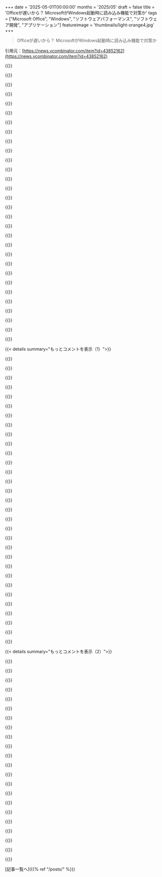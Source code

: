 +++
date = '2025-05-01T00:00:00'
months = '2025/05'
draft = false
title = 'Officeが遅いから？ MicrosoftがWindows起動時に読み込み機能で対策か'
tags = ["Microsoft Office", "Windows", "ソフトウェアパフォーマンス", "ソフトウェア開発", "アプリケーション"]
featureimage = 'thumbnails/light-orange4.jpg'
+++

> Officeが遅いから？ MicrosoftがWindows起動時に読み込み機能で対策か

引用元：[https://news.ycombinator.com/item?id=43852162](https://news.ycombinator.com/item?id=43852162)




{{<matomeQuote body="なんか昔も同じことやってたよ。MicrosoftはOffice 97で”Office Startup Assistant”か”Office Startup Application”（osa.exe）ってのを導入してたんだ。システムトレイに入って、起動時に主なOffice DLLsを読み込んでたみたい：https://web.archive.org/web/20041214010329/http://support.mi...<br>OpenOffice.org（LibreOfficeの前身）もこの機能をコピーしてて、”QuickStarter”って呼んでたんだ。いつか正確には知らないけど、2003年よりは前：https://www.openoffice.org/documentation/setup_guide2/1.1.x/...<br>MicrosoftはOffice 2007でosa.exeをデフォルトじゃなくして、Office 2010から”削除”したんだ：https://learn.microsoft.com/en-us/previous-versions/office/o...<br>今、それを復活させるのかな？" userName="amiga386" createdAt="2025/05/01 10:13:54" color="#785bff">}}




{{<matomeQuote body="これ知りたくてここに来たんだよね。昔の、まだHDDがボトルネックだった頃からの古いアイデアだよ。バイナリをプリキャッシュするっていう。<br>Office 97を10年以上経ったPCで試してみると、マジで信じられないくらい速くて軽いんだ。起動は一瞬だし、超サクサク。それに、あのアプリは機能が不足してたわけじゃないんだよね。Word 97には、デスクトップワードプロセッサに求めることの95%が入ってたよ。" userName="barrkel" createdAt="2025/05/01 11:12:21" color="#ff5c5c">}}




{{<matomeQuote body="＞ from the days when spinning rust was the limiting factor<br>でも、なんでまたこうなったんだ？今はNVMeでギガバイト/秒とか、ローエンドでも少なくとも4コアのめちゃ速いCPUなのに。<br>なのにテキストエディタが起動するのに時間がかかって、PC起動時に読み込んでおく必要があるなんて…。この仕事、本当にイライラする分野だよ。" userName="MisterTea" createdAt="2025/05/01 13:44:19" color="#38d3d3">}}




{{<matomeQuote body="こんなこと言うとマジで典型的な”最近の若いモンは”的な発言だって分かってるんだけど、俺たちはソフトウェアエンジニアリングの技術を失ったんだと思う。<br>機能をとにかく詰め込んで、できるだけ早く多くの人に送り出すことばかり。パフォーマンスはいつも二の次だ。<br>昔をそんなに懐かしんでるわけじゃないけど、もしできたなら俺たちも全く同じことやってただろうね。<br>でも性能の制約があったから、気にせざるを得なかったんだ。現代の技術がその制約から俺たちを”解放”しちゃったんだよ。" userName="afavour" createdAt="2025/05/01 14:39:11" color="#38d3d3">}}




{{<matomeQuote body="企業が高速なアプリを作るのに戻ってくれたらいいんだけど、残念だね。全部機能満載で、インターネットの半分をダウンロードしないと。<br>俺のIntelliJライセンスが今日切れたから、今はSublime Textに戻って使ってるんだけど、正直言って新鮮だしホッとするよ。一番速いエディタじゃないはずだけど、確か裏ではPython使ってるんだ。<br>Zedもインストールしたけど、プラグインとかキーボードショートカット全部合わせるのがいつも大変なんだよね。あれはコールドスタートで2〜3秒かかったな。" userName="Cthulhu_" createdAt="2025/05/01 12:07:52" color="#785bff">}}




{{<matomeQuote body="一部の現代ソフトウェアが遅いのは、誰かがメイン機能のクリティカルパスでネットワークから何かを取ってくるっていう、悪い判断をしたからなんだ…。マジで嫌になる。" userName="alliao" createdAt="2025/05/01 11:20:36" color="#38d3d3">}}




{{<matomeQuote body="Niklaus Wirthが1995年に、彼のエッセイ『A Plea for Lean Software』でこのことについて書いてるよ。<br>約25年前、インタラクティブなテキストエディタはたった8,000バイトのストレージで設計できたんだ。（現代のプログラムエディタはその100倍を要求する）。オペレーティングシステムは8,000バイトで管理しなきゃいけなかったし、コンパイラは32 Kbytesに収まらなきゃいけなかったのに、現代の子孫はメガバイトを要求する。<br>これだけ肥大化したソフトウェアは速くなったのか？いや、それどころか、ハードウェアが千倍速くなってなかったら、現代ソフトウェアは全く使い物にならないだろう。<br>https://www.computer.org/csdl/magazine/co/1995/02/r2064/13rR...<br>そうは言っても、かなり若い俺としても、それが間違ってるとか、年寄りだけが思うことだとは思わないね。<br>ソフトウェアは必要最低限のパフォーマンスしか出さないみたいで、だからハードウェアが進歩しても、俺たちのコンピュータはソフトウェアをそんなに速く動かしてくれないんだ。" userName="trealira" createdAt="2025/05/01 14:45:26" color="#38d3d3">}}




{{<matomeQuote body="パフォーマンスを気にしないソフトウェア作者にはイライラするね（そして俺は年寄りだ）。<br>コンピュータがシングルスレッドでできることの量はすごいし、コンピュータは今や仕事をこなすためのスレッドを10個以上持ってる。もし開発者がパフォーマンスを気にしたなら、今の20倍は簡単にパフォーマンスが出るはずだ。<br>”アセンブリで書け、バーカ”って言ってるんじゃない。ただナイーブじゃなくて、賢くやれってことだ。俺がサポートしてる開発者たちは、自分が解決してる問題について単純に考えてないことが多くて、彼らにとって一番シンプルな方法で問題を解決するだけで、コンピュータにとって一番シンプルな方法じゃないんだ。<br>ソフトウェアは非効率の増幅器なんだ。なぜなら、一つのコードに対する開発者の数は、そのコードを実行するコンピュータの数よりずっと少ないから。クソみたいな実装のためだけに、どれだけ石炭が燃やされてきたか？答えは””大量だ！””って断言できるね！<br>たとえ石炭の使用量を気にしなくても、アプリが突然以前より5倍速くなったら、ユーザーがどれだけ幸せになるか考えてみて？じゃあ、自分のソフトウェアが遅くなってほしいと願う顧客がどれだけいるか考えてみて（TheDailyWTF以外で）：ゼロだね。<br>JavaScriptやPythonみたいな言語は、CPUやキャッシュからあなたを遠ざけすぎるから、たとえそういうことを考えてたとしても、どうすることもできない。JSとElectronは開発者には素晴らしいけど、上で説明した増幅のせいでユーザーには最悪だ。<br>この分野でハッスルカルチャーが全てを乗っ取ってて、俺にとって重要なこと、例えば品質とかパフォーマンスとかサポートが全部ドブに捨てられてるのには、もううんざりだ。<br>Copilotみたいなものが、これに役立つかもしれない、と願ってる。おそらくCopilotは、空想にふける開発者よりも良いコードをアプリに導入するのを助けてくれるだろうけど、vibe codingの存在がそれを無効にしちゃう可能性もあるだろうね。<br>AIがかなりすぐにやるであろうことの一つは、存在するソフトウェアの量を劇的に増やすことだ。そして、それが全部ひどい出来になる可能性について、ちょっと心配してるんだ。" userName="naikrovek" createdAt="2025/05/01 16:11:22" color="#45d325">}}




{{<matomeQuote body="それは、現代の開発者が全体的にレイテンシの違いを全く理解してないからだよ。<br>昨日、MySQLでオンディスクの一時テーブルがインメモリより遅い理由を人々に説明しなきゃいけなかったんだ。””でもディスクはSSDなのに””ってマジで言い返されたよ。それがAuroraで、””ディスク””がSAN経由で公開されてる（複数の）SSDのスライスだってことは全く気にされてなかったんだ…。" userName="sgarland" createdAt="2025/05/01 11:44:03" color="#45d325">}}




{{<matomeQuote body="＞ I wish companies would go back to building fast apps<br>90年代のWindowsアプリが、今と同じことのほとんどを、今のハードウェアより桁違いに性能が低いハードウェアで、しばしばより速くできていたのは、どれだけ効率的だったか考えると魅力的だね。<br>前にこのことを言ったとき、おそらくここでも言ったんだけど、パフォーマンスの低下は現代のセキュリティ—脆弱性対策、暗号化などのコストだと示唆されたんだ。" userName="qwerty456127" createdAt="2025/05/01 12:52:29" color="#ff5c5c">}}




{{<matomeQuote body="高速なアプリ好きなら、Windows explorerの代替のFilePilot見てみたら？<br>https://filepilot.tech/<br>マジで超速いよ．まあ機能はいくつか足りないし、ベータ終わったらめっちゃ高くなるみたいだけどね．" userName="kyrra" createdAt="2025/05/01 12:38:50" color="#785bff">}}




{{<matomeQuote body="それって、開発者が大学とかちゃんとした教育じゃなくて、オンラインコースから学んだときに起きることだよね．「誰でもコード書ける！」だってさ．" userName="101008" createdAt="2025/05/01 12:26:11" color="">}}




{{<matomeQuote body="Ribbonは、ショートカットが体に染み付いてない大多数の人にとっては良かったよ．ずっと分かりやすくなったしね．" userName="Illotus" createdAt="2025/05/01 15:02:31" color="">}}




{{<matomeQuote body="ああ、てっきりこういう門番みたいな排他的な考えはもう終わったと思ってたよ．CSの修士号持ってても、全然コード書けない人とか一緒に働いたことあるもん．僕の経験だと、プログラミングをどう学んだかってことと、全体をどれだけ深く理解してるかってことには、ほとんど相関性がないんだよね．" userName="dns_snek" createdAt="2025/05/01 12:38:03" color="">}}




{{<matomeQuote body="＞こんな典型的な「若いモンは分かっとらん」発言だけど、ソフトウェアエンジニアリングの技術は失われたね．<br>ソフトウェアの肥大化にうんざりしてるけど、自分で努力すればまだ希望はあるって話．例えばPlan 9ってOSは、OS丸ごとすぐ再構築できるくらいシンプルで速いんだ．業界の言うこと気にせず、自分たちでやろうぜ．" userName="MisterTea" createdAt="2025/05/01 16:25:35" color="#ff33a1">}}




{{<matomeQuote body="開発効率が悪いのはJS/Pythonじゃなくて設計の問題だって思う．Electron製のVS CodeがC++製のVSより速かったことからもそれがわかるよ．それに昔のWindowsやOfficeだって結構遅かったこと、みんな忘れがちだよね．" userName="ppenenko" createdAt="2025/05/01 18:39:26" color="#ff5733">}}




{{<matomeQuote body="ソフトをこれ以上非効率に、遅く、肥大化させられないだろうと思ってた矢先に、Electronみたいなのが出てきて、アプリと一緒にブラウザ丸ごと送ってくる！で、それより悪くなることはないだろうと思ったら、今度はDockerやコンテナが出てきて、アプリと一緒にOS丸ごと送ってくる始末．次はテキストエディタ動かすのにコンピュータ丸ごと郵送してくる未来が楽しみだよ．" userName="ryandrake" createdAt="2025/05/01 19:00:35" color="#ff5c5c">}}




{{<matomeQuote body="＞全体的に、昔のコンピューティング時代を理想化してる人たちは、90年代のWindowsとかVS、Officeがどれだけ遅く感じられたか見てなかったか忘れてる気がするね．<br>90年代と今の「遅い」は、ハードウェアの進化を考えたら全然意味が違うってこと．CPUとかストレージが当時より何桁も速くなってるんだから、今の遅さは比べ物にならない非効率さなんだ．スピードを正規化して話さないとダメだね．" userName="Nevermark" createdAt="2025/05/01 19:29:34" color="#ff5733">}}




{{<matomeQuote body="それはソフトを初めて使う最初の5分間だけ真実だったかもしれないね（CUAアプリを一度も使ったことがない場合だけど）．そのあとは、間違いなく悪くなったよ．<br>CUAってのは「dosとwindowsの標準メニュー＋キーボードショートカット」のことね．https://en.wikipedia.org/wiki/IBM_Common_User_Access" userName="hedora" createdAt="2025/05/01 15:33:01" color="">}}




{{<matomeQuote body="同意。みんな「C++じゃないから遅い」って言うけど、実際はI/OとかN^2 algosが問題なんだよね。" userName="osigurdson" createdAt="2025/05/01 12:45:05" color="#45d325">}}




{{<matomeQuote body="ずいぶん前にMSPの仕事してたとき、law office clientsはWindows版遅いからDOS版のWordPerfect使ってたな。ファイルをディレクトリに整理せず、全部スクロールして探してたんだ。でも開くのは超速かったから気にしなかった。Windowsだとマウスで3回クリックして待つけど、DOS character modeだと一瞬だったよ。" userName="bluedino" createdAt="2025/05/01 15:11:40" color="#ff5733">}}




{{<matomeQuote body="失礼に聞こえたらごめんね、信じてないわけじゃなくて興味あるんだけど、もう少し詳しく話してもらえない？考えてた例とか、もし経験あるなら、アカデミックな人より独学のプログラマーに驚かされた点とか聞きたいな。逆に足りてなかった点とかも。もしHNとか他のコメントで答えてたら、リンクしてくれてもいいよ。" userName="bsrkf" createdAt="2025/05/01 13:05:12" color="">}}




{{<matomeQuote body="俺たちユーザーとか顧客のために開発するのやめて、開発者の人生を楽にするために色々追加したんだ。<br>なんで俺のデスクトップアプリは全部JSで書かれてるんだよ！" userName="2OEH8eoCRo0" createdAt="2025/05/01 16:31:15" color="#45d325">}}




{{<matomeQuote body="例：[リンク] LibreOfficeで表計算ファイル開くとき、印刷しなくても30秒フリーズすることがある。プリンター設定を読もうとして、ネットワークプリンターがオフだとタイムアウト待ちになるから。2011年に報告されて、まだ直ってない。[リンク]" userName="amiga386" createdAt="2025/05/01 11:43:03" color="#ff5733">}}




{{<matomeQuote body="＞なんで俺のデスクトップアプリは全部JSで書かれてるんだよ！<br>JS以外のUXフレームワークの現状見た？それが理由。JS/css/htmlは他の言語が追いつけないくらいUX分野を制覇。最新フレームワークはこれの模倣で、拡張書く開発者ほぼいない。Intellijは90年代のSwing使ってる。欠点だらけだけど、JavaFXよりマシ。サポート多いから。" userName="cogman10" createdAt="2025/05/01 17:17:45" color="#45d325">}}




{{<matomeQuote body="遅さ以外に、機能過多が品質低下を招いてる。バグだらけで、変わるUIにユーザー混乱。ソフトウェアがシンプルなら、正確さの保証もできるはず。プロトコルをモデルチェックしたり、Dafnyみたいに条件検証したり。変化のための変化が多すぎるんだよ。" userName="nextos" createdAt="2025/05/01 15:44:05" color="#ff5c5c">}}




{{<matomeQuote body="Electronの問題は、ビジネス的には最高ってこと。数人でWebアプリをラップしてOSと統合すれば、アップデートもほぼタダ。でもユーザーには最悪—重い、遅い、ネイティブ感なし、開発者も大変な固有バグとか。軽量ユニバーサルエンジンがないと、デスクトップUI開発は暗いな。Tauri+WebViewは promisingだけど、Linuxや古いシステムで問題。" userName="bloomca" createdAt="2025/05/01 21:25:42" color="#ff33a1">}}




{{<matomeQuote body="Pythonパッケージ研究で言いたいこと：Pipが遅いのは、デフォルトでバイトコード事前コンパイルするから（マルチプロセス使わない）、何もしなくても何百もモジュールをインポートするから、ローカルインストールでもネット接続用ラッパー作るから、ファイルあるのにセッションシミュレートするから…だいたい分かった？「Pythonだから」は関係ないんだよ。" userName="zahlman" createdAt="2025/05/01 16:58:40" color="#38d3d3">}}




{{<matomeQuote body="うん、なんでこれがこんなに注目されてるか分かんないな。起動時に立ち上げて後で作業避けるって、Windowsで一番古いパターンだよ。新しいスタートアップアプリ削除しなきゃいけないのはうざいけど、何十年もメンテの一部だったし、Officeが一番ひどいわけじゃない。なんでHNは昔からやってたことと同じことをMicrosoftがやるのに急に興味持つんだ？" userName="lolinder" createdAt="2025/05/01 12:43:40" color="#ff5733">}}




{{<matomeQuote body="Windows XPから速いExplorer代替を探してたんだ。ワークフロー変えずに使えるやつで、これは試した中で一番速い！アーリーバード割引もあるし、もう買うって決めたよ。投稿ありがとう！他におすすめの速いアプリがあれば教えてほしいな。俺のおすすめはSpeedcrunch [0] とEverything [1] をListary [2] と組み合わせる方法だよ。<br>[0] https://github.com/ruphy/speedcrunch<br>[1] https://www.voidtools.com/<br>[2] https://www.listary.com/<br>色々なファイラーも試したけど、これが一番。" userName="QuicklyNow" createdAt="2025/05/01 13:58:44" color="#ff33a1">}}




{{< details summary="もっとコメントを表示（1）">}}

{{<matomeQuote body="Officeが遅いしCopilotとか邪魔すぎて、もう使うのやめたいレベル。OneNoteとOneDriveしかほぼ使ってないのに、アプリのプッシュがウザすぎる。Satyaに”使わない機能を知らないで済むにはいくら払えばいいんだ？”って聞きたい気分。30年のOfficeとの関係終わらせて、Libre OfficeとSyncThingに乗り換えようか考えてる。昔のウザくないOfficeなら年間50ドル払ってもいいんだけどね。" userName="mrandish" createdAt="2025/05/01 01:07:13" color="#38d3d3">}}




{{<matomeQuote body="Office 2003は今でも全然普通に使えるし、昔ライセンス買ってたら無料だよ。あのバカなリボンとか、他に邪魔な新しい機能もないし。最近WordでAI APIを呼んでAI翻訳するマクロ書いたんだけど、マジでうまく動くんだよね。" userName="bambax" createdAt="2025/05/01 09:07:03" color="">}}




{{<matomeQuote body="あんた、絶対戻ってくるよ。LibreOfficeは見た目がマジでキモいから、使うのかなり大変だよ。" userName="Spooky23" createdAt="2025/05/01 01:08:11" color="">}}




{{<matomeQuote body="俺は99%の文書でLibreOfficeを全然問題なく使ってるよ。自分でPandocで文書生成もしてるし。このやり方は今までマジでうまくいってるね。" userName="bArray" createdAt="2025/05/01 08:54:00" color="">}}




{{<matomeQuote body="俺はもう何年も前にメインツールをGoogle Docs/Sheets/Presentationsに切り替えたんだ。もう6年間、ローカルのOfficeなんて入れてないよ。Google Workspaceには電子署名ツールが組み込まれてるし、Google Docsの変更履歴もマジでいいね。" userName="bhouston" createdAt="2025/05/01 01:48:16" color="">}}




{{<matomeQuote body="Office 2003の最大の弱点はdocxとかをちゃんと開けないこと。新しい形式と互換性がないから、共同作業には向かないね。利点はアクティベーションとかが無くて、シリアル入れたら一生使えるとこ。俺も2003だけ使おうとしたけど、docxの編集で送ってきた人と何度も揉めて、結局諦めたよ。" userName="spapas82" createdAt="2025/05/01 09:51:26" color="#38d3d3">}}




{{<matomeQuote body="Excelについてはその通り。Excel 2003は行数・列数に制限があるけど、2007以降はもっと大きいシートを扱えるんだ。最近使った新しいLAMBDA()関数も便利で、以前VBAでやってたことが簡単にできるようになった。VBAファイルは開くときセキュリティ警告出るしね。Word 2003ならExcel 2003よりはマシかも。" userName="jasode" createdAt="2025/05/01 09:34:33" color="#ff5733">}}




{{<matomeQuote body="Excelについては君が正しいね。でも、大きなデータファイルはスプレッドシートじゃなくてdbで扱うべきだと思うな。sqliteは（拡張機能を使えば）Excelファイルをクエリできるし、超速いし、どんな関数でも使ったり自分で書いたりできるよ。" userName="bambax" createdAt="2025/05/01 10:07:08" color="">}}




{{<matomeQuote body="Office 2003でもdocxとかxlsxとかpptxファイル開けるぜ。だいたい読み取り専用で開くから、編集するには”save as”しないといけなくてちょっとイラつくけどね。それ以外は普通に使えるよ。" userName="bambax" createdAt="2025/05/01 10:05:12" color="">}}




{{<matomeQuote body="Geminiとかさ、ワークスペースの管理者が無効にできるんだぜ。あとさ、Googleは利用規約読めば分かるけど君らのデータ”盗んだり”しないから。学習とかもそのワークスペース内だけに限られてるんだよ。ちょっと考えれば分かると思うけど、デカい法務チーム抱えてる会社がGoogleにデータ渡すような契約なんて結ぶわけないじゃん？" userName="Ferret7446" createdAt="2025/05/01 04:11:10" color="">}}




{{<matomeQuote body="”View”と”Open and edit”は違うんだよなー。ビジネスだと後者が必要じゃん？それができないなら、最初から100% LibreOfficeでいいんだし。そう、これが”堀”なんだよ。" userName="taneq" createdAt="2025/05/01 10:55:41" color="">}}




{{<matomeQuote body="LibreOfficeはマジ勘弁してほしいわー。バグだらけ（起動時にプリンター待つのがデフォルトとかさ…）、20年前みたいなダサいUI、パフォーマンス悪いし、起動もクソ遅い。書式崩れとか互換性の問題もひどいし…全体的に最悪な体験なんだよね。" userName="taurath" createdAt="2025/05/01 10:06:12" color="#ff5c5c">}}




{{<matomeQuote body="こういう時ってさ、HNがコメントのカルマ公開してたらいいのにな。Microsoft社員も見てるだろうし、あのコメントにすごいアップボート付いてるの分かるはず。特に「金払ってる客なのに、Officeが積極的すぎ。もう”無理！”レベル」ってとこ。Satyaに「いらないサービス黙って使わせないために、あといくら払う？」って聞きたい。昔は価値あったのに、今は常にストレス。" userName="swores" createdAt="2025/05/01 09:08:45" color="#38d3d3">}}




{{<matomeQuote body="ちょっと前の話だけどさ、たぶんみんなが言ってるのは、編集するには”save as”しないとダメってことだと思うんだ。Office 2003は新しい圧縮形式を、内部形式じゃなくてエクスポート用の形式って思ってるからね。" userName="pessimizer" createdAt="2025/05/01 11:16:15" color="">}}




{{<matomeQuote body="LibreOfficeさ、”Office Icons”みたいなテーマとかアイコンパック出すべきだよなー。だって、ほとんどの人がMS Officeで育ったせいで、LibreOfficeのアイコンが何なのか半分も分かんないんだもん。あと、Google Docsみたいな”シンプル”モードもあったらいいかもね。ほとんどの人はそれで十分だし。それ以外は問題なく動くし、作ったドキュメントで困ったことないよ。特にPDFに直接エクスポートする機能はマジ好き。" userName="noisy_boy" createdAt="2025/05/01 01:24:09" color="#ff33a1">}}




{{<matomeQuote body="あー、そりゃ残念だな。長いことチェックしてないからなー。でもさ、ここ数年でOfficeのUXは俺にとってもどんどん悪くなってるんだよ。見た目が嫌ってわけじゃなくて、どんどんデカくて太くなって、画面スペース取るのに情報量が少ないんだ。もしオープンソースの代替が合わないなら、俺の最後の手段は、たまに使うOfficeアプリの最後のパッケージ版買って、絶対アップデートしないこと。ここ10年くらいで「おっ、これいいな」って新機能なんて一つも追加されてないし。" userName="mrandish" createdAt="2025/05/01 01:23:04" color="#ff33a1">}}




{{<matomeQuote body="LibreOfficeにもMS Officeみたいに見えるテーマがいくつかあるよ（リボンとかモダンUIとかね）。やり方はね、「TOOLS ＞ OPTIONS ＞ ADVANCED ＞ Enable experimental Options （注意：実験的機能だから不安定かも） ＞ OK」を選んで、LibreOfficeを再起動してね。再起動したら「VIEW ＞ TOOLBAR LAYOUT ＞ NOTEBOOKBAR」を選んでみて。そしたら「VIEW ＞ NOTEBOOKBAR ＞ CONTEXTUAL GROUPS／ CONTEXTUAL SINGLE ／ TABBED」で色々オプション試せるよ。" userName="bflesch" createdAt="2025/05/01 09:02:33" color="#ff33a1">}}




{{<matomeQuote body="俺もこれやってるけどさ、他のMS Office使ってる人と一緒にドキュメント共同編集すると、結構な書式崩れが出るんだよね。" userName="esperent" createdAt="2025/05/01 09:14:20" color="">}}




{{<matomeQuote body="Officeが遅いって話だけど、Libreofficeと比べるとさ。バグとかUI古いとかパフォーマンス悪いとか互換性ないとか言われてるけど、プリンター問題は経験ないし、UIは分かりやすいし、Javaアプリにしては速いと思う。互換性問題は完璧じゃないけど、Officeユーザーの使い方のせいもあるんだよ。完璧なレンダラー前提で使ってるんだから。" userName="bArray" createdAt="2025/05/01 10:29:11" color="#ff5733">}}




{{<matomeQuote body="リボンとかUIについては同意だけど、特にExcel 2003は今日ではかなり制限されてる感じするよね。シートで最大255列までしか扱えないし、マジで便利な関数（SUMIFSとかXLOOKUPが特に頭に浮かぶけど、SORTみたいな新しい配列関数も）がいくつか足りないんだよ。" userName="tomatocracy" createdAt="2025/05/01 09:26:52" color="">}}




{{<matomeQuote body="「大きなデータファイルはスプレッドシートじゃなくてDBで扱うべきだと思う」<br>お前側の負けだよ完全に。遭難信号弾上げるか、かがり火でも炊けよ、終戦からお前が住んでる島から誰か助け出してくれるかもしれんぞ。" userName="justin66" createdAt="2025/05/01 13:06:12" color="">}}




{{<matomeQuote body="OnlyOfficeには結構満足してるんだよね。LibreかOpenOfficeベースだと思うけど、2012年くらいのMS Officeにかなり似てるんだ。" userName="packetlost" createdAt="2025/05/01 01:50:25" color="#ff5c5c">}}




{{<matomeQuote body="昨日友達と話してて気づいたんだけど、Wordで実際に文章書くの、とっくの昔にやめてたわ。でかすぎるし遅いし使いにくいんだもん。プレーンテキスト環境（色々あるけど、多分Obsidianかemacs）で書いてるよ。もしWordを立ち上げるとしたら、それはドキュメントを構成したり、配布用にフォーマットするため。文章作成にWordはもう役に立たない。これは悪いことみたいだね。" userName="ubermonkey" createdAt="2025/05/01 13:27:34" color="#785bff">}}




{{<matomeQuote body="OpenOffice/Libreofficeってさ、複数のUXスタイルを選べるんだよ。古いOfficeみたいにボタンを並べ替えたり、リボンみたいなやつとか、他にもたくさん。最初にこの（ちょっと隠し機能っぽい）機能に気づいた時はマジで驚いたわ。試してみるべきだよ。" userName="bflesch" createdAt="2025/05/01 09:01:02" color="#785bff">}}




{{<matomeQuote body="前のコメントで言われたUXスタイル変更機能、実際は「表示」→「ツールバー」→「カスタマイズ」→「ノートブックバー」って深くて分かりにくいんだ。テーマ変更オプションもないみたいだし。MS Officeの代替目指すならもっと簡単にすべきだよ。Linux歴20年の俺でも直感的じゃないから、新しいユーザーには厳しいだろうね。" userName="noisy_boy" createdAt="2025/05/01 12:01:48" color="#45d325">}}




{{<matomeQuote body="いや違うよ、実際は「メニュー」：→「ユーザーインターフェース」だよ。<br>https://postimg.cc/sMhhFvC1<br>そしたらこのダイアログが出てくるんだ。<br>https://postimg.cc/YhVWyQVJ" userName="bflesch" createdAt="2025/05/01 17:24:38" color="#ff5c5c">}}




{{<matomeQuote body="データベースソフトとか使わない普通のExcelユーザーにとっては、SQLiteやMS Accessは面倒くさいんだよね。例えば、10万行くらいのCSVファイル（別に”そんなに”巨大じゃないし）をダウンロードして、クリックすればExcelで即座にグリッド表示で見られる。データを切り分けたりピボットしたりするのは、SQLでWHEREとかGROUP BYを書くよりExcelの方が断然速いよ。前に、なんでデータベースがスプレッドシートツールのワークフローエルゴノミクスを代替できないかってコメントしたことあるけど、それと同じ理由だよ。<br>PythonとかRとかJupyter notebooksも、普通のExcelユーザーにとってはExcelの代わりにはならないんだ。Excel 2003の65536行っていう少ない行数は、1980年代の16ビットコンピューティングの遺産で、後方互換性のために32ビットになっても長く引き継がれただけ。スプレッドシートユーザーは、65536行より多く使いたいだけで、データベースとかPythonに乗り換えたいわけじゃないんだよね。" userName="jasode" createdAt="2025/05/01 10:30:20" color="#38d3d3">}}




{{<matomeQuote body="ファイル形式が全然違うんだよ。確か.docファイルは基本的には実装依存で、c-structsをそのままディスクにダンプしたみたいな感じ。<br>.docxはちゃんとした仕様の、圧縮されたxml形式になってる。" userName="im3w1l" createdAt="2025/05/01 12:15:38" color="">}}




{{<matomeQuote body="仕事で毎日Officeソフト使ってるけど、あのクソアプリがなんであんなにトロいのか全然理解できない。生産性マジで落ちるんだよ; ちょっとしたタスクも先延ばしにしちゃうのは、その作業時間の半分がOfficeのいろんな部分が読み込まれるのを待ってる時間で、それがなんかめちゃくちゃストレスになるから。一つ一つの時間は大したことないって分かってるけど、あのクソがランダムなタイミングで何かクソみたいなものを読み込むために止まることの心理的影響は、時間が経つとマジで耐えられなくなる。頭に一滴ずつ水滴を垂らされる中国の拷問みたいに、徐々に痛みに変わっていく感じ。" userName="vjk800" createdAt="2025/05/01 09:45:30" color="#38d3d3">}}




{{<matomeQuote body="あんなにクソでトロいのは、ブロートウェアだからだよ。MSにとっては幸運なことに、企業向けの世界ではある種の独占状態だからね。" userName="krembo" createdAt="2025/05/01 10:05:09" color="#ff33a1">}}

{{</details>}}




{{< details summary="もっとコメントを表示（2）">}}

{{<matomeQuote body="OfficeはJiraみたいなもんだよ: 単体で見るとクソだけど、実質的な代替がない。" userName="jeroenhd" createdAt="2025/05/01 10:13:27" color="">}}




{{<matomeQuote body="トロいだけならまだしも…、たくさんの認知されてるバグがあるのに誰も気にしないみたいだね。<br>昨日、Outlook 365を使ってて、メールの中にURLが一つあったんだけど、それを他のメールでも探す必要があった。当たり前で、メインの使用例の一つだろ。検索ボックスにURLを入れたら、0件の検索結果（コピー＆ペーストした元のメールも含めて）。マジかよ、もしかしたら非英数字が内部の正規表現かなんかを邪魔してるのかもと思って、ホスト名だけにして試したけど、それでも0件（全てのメールボックス、本文検索含めて）。<br>もしかしたらExchangeの設定かなんかかもしれない、誰が知るかよ、どうでもいいわ。こんな基本的な技術と格闘して、実際の仕事ができないことにマジでムカついた。" userName="jajko" createdAt="2025/05/01 10:07:02" color="#38d3d3">}}




{{<matomeQuote body="最近は毎日macOSのMail.appを使ってるんだけど、あれはなんかこれ（Office）よりもっとひどいよ。特に検索機能、さらに奇妙な動きをする。2000年代初頭から基本的なデスクトップ機能が退化してるみたいに見えるなんて、マジで驚きだよ。" userName="geekifier" createdAt="2025/05/01 10:14:10" color="">}}




{{<matomeQuote body="Excelユーザーのたった1%がピボットテーブルかなんかが必要だからって、俺たちがみんなそれに縛られてるなんて、マジでクレイジーだよ。LibreOfficeで大多数のユースケースには十分なんだから。" userName="BarryMilo" createdAt="2025/05/01 10:46:50" color="#ff33a1">}}




{{<matomeQuote body="主要なメールウェブアプリ/クライアントで検索機能がなんであんなにひどいのか、マジで混乱してる。検索はよく研究されてる機能だし、ちゃんと動くはずなのに、メール（特にO365）で探してるものを見つけられた試しがないんだ。日付を知ってからスクロールするのが、一番正確な探し方みたいだよ…。" userName="brobdingnagians" createdAt="2025/05/01 10:25:43" color="">}}




{{<matomeQuote body="代替ソフトはたくさんあるよ。山ほど。でも、どれを使うか考える必要があるんだけど、それが大多数の人にとっては面倒すぎるんだ。" userName="steebo" createdAt="2025/05/01 13:01:46" color="#ff33a1">}}




{{<matomeQuote body="みんな俺がなんでvim使ってターミナルに住んでるか不思議がるけどさ．．．だって全部一瞬で開くし，メール，spotify，エディタ，デバッガ，PDFリーダー，ファイルブラウザ（画像プレビュー付き）とか必要なもの全部動かしても，メモリ1Gも使わないしCPUも全然食わないんだぜ．GUIは設定探しが面倒でBloatなんだ．しょぼいTUIですら多くのGUIより速くて使いやすいことも多い．そりゃGUIの方が良い時もあるよ．TUIのGimpなんて欲しくないけど，多くのものにはあの肥大化はいらない．あんたが言ってる中国の拷問みたいなのが嫌いだからだよ．俺たちはプログラマーなんだから，そんな生き方しなくていいんだ．" userName="godelski" createdAt="2025/05/01 20:05:28" color="#45d325">}}




{{<matomeQuote body="＞Excelユーザーの1％しかピボットテーブルとか使わないからって皆それに縛られてるなんて信じられない<br>金融とか保険業界はExcelパワーユーザーだらけだよ．＞LibreOfficeで十分なユースケースが大半<br>Excelは多くの大規模ワークフローに統合されてるから，LibreOfficeに変えるってことは中心的なビジネスアプリケーションの重要な部分を書き直すってこと．すごく良い理由が必要だよ．" userName="aleph_minus_one" createdAt="2025/05/01 12:36:28" color="#ff5c5c">}}




{{<matomeQuote body="そうそうOutlookの検索機能は．．．エキゾチックだね．1年前に誰かにメール送ったの絶対覚えてるのに，TO：その人の名前って入れても出てこない時，マジでイラつく．あと：Smart foldersがまだない．俺たちが職場で使わなきゃいけない”New Outlook”にはないんだ．Appleは2007年にはこれあったのに．<br>OneNoteも同じ感じだし，ウェブ版はノートブック全体で検索できなくて特定のフォルダだけなんだ．" userName="wkat4242" createdAt="2025/05/01 12:56:10" color="#38d3d3">}}




{{<matomeQuote body="うちは小さいソフト会社でOffice 365とExchangeでメール使ってる．俺はMac Mailで管理してて上司はOutlook．<br>月に数回，上司がOutlook検索で困ってメールを探してくれって頼んでくる．めちゃくちゃ簡単な検索でも．俺はすぐに見つける．Outlookはダメ．どうやったら検索をここまで酷くできるんだ？" userName="ubermonkey" createdAt="2025/05/01 13:23:56" color="#38d3d3">}}




{{<matomeQuote body="俺，専門でニッチな検索エンジンを開発してるんだけどさ：検索ってのは最初簡単そうだけど実はめちゃくちゃ難しい問題で，何十億ものエッジケースに対応する必要があるんだ．最適化するたびに別のケースが悪化する．<br>まあそれは置いといて，俺も大体どこも検索がクソなのはムカつく．難しいけどそこまで難しくないはずだ．" userName="9dev" createdAt="2025/05/01 12:27:41" color="#ff5c5c">}}




{{<matomeQuote body="そうだよ，Mac Mailがメール全部ダウンロードしてローカルでインデックスしてるからさ．Outlook（特に新しいやつ）はただのElectronベースのウェブメールなんだよ．だから検索は全部クラウドでやっててメールの完全なコピーを持ってない．クラウドベースの検索がちゃんと動いてれば問題ないんだけどね．まあ．．．その件については．．．<br>”クラシック”なOutlookの方がマシなはずだけど俺の経験だとダメだった．マジで酷い，メールクライアントのコア機能じゃん．<br>追伸：Copilot使えるならなんか知らんけど探し物はずっとマシになるよ，でもAIみたいに当たり外れあるけどね．" userName="wkat4242" createdAt="2025/05/01 14:20:15" color="#ff5c5c">}}




{{<matomeQuote body="LibreofficeのCSVサポートはMicrosoft officeに比べて圧倒的に優れてるよ．代替ソフトにはそれぞれ違う強みと弱みがあるんだ．" userName="jeltz" createdAt="2025/05/01 14:08:05" color="">}}




{{<matomeQuote body="同意しようと思ったんだけど，emacsをemacsclientで開くようにエイリアス設定しててOfficeがやろうとしてることと全く同じことやってるって気づいたんだ．<br>今回はvimにお前さんの勝ちだけど，次こそは勝ってやるからな．" userName="hsbauauvhabzb" createdAt="2025/05/01 23:02:56" color="">}}




{{<matomeQuote body="macOSのSpotlight検索って大体ちょっと．．．ムラがあるよな．超速いSSDがあるんだから一瞬で確実なはずなのに．どれだけ難しくないんだろう？BeOSは30年も前にこれを理解してたみたいだけど．AppleはAPFSが開発された時にこれを完全に修正するチャンスを逃したんだ，でも連中は太って幸せで腹に火がついてない．Craig Ferengiは辞めるべきだ．" userName="selimnairb" createdAt="2025/05/01 11:13:14" color="">}}




{{<matomeQuote body="特定のすごいニッチなケース１つだけでも対応してくれたら嬉しいな「この単語を含むメールを全部見せて」" userName="nikanj" createdAt="2025/05/01 17:35:11" color="">}}




{{<matomeQuote body="Open Source好きの人が「Excelとか何に使うの？」って感じで見下してるのイライラする。<br>LibreOfficeのCalcでExcelみたいなテーブル作りたいって聞いたら「そんな機能いらなくない？」とか「データベース機能使え」とか、全く分かってないのに偉そうに言う奴らがいて、マジで狂ってると思った。<br>結局Excelに戻る人もいるし、Open Sourceが普及しない理由ちゃんと知ろうとしないとダメだよ。<br>［Edit：これお前だろ：https://news.ycombinator.com/item?id=43855927 ！やっぱそうか。］" userName="jodrellblank" createdAt="2025/05/02 03:20:36" color="#45d325">}}




{{<matomeQuote body="Libreofficeって昨日今日できたわけじゃないし、その前のOpenOfficeはもう25年前だよ。<br>そもそもの話、なんで毎年値段が変わるかも分からない高い方を選んだの？って疑問になるよね。" userName="hannob" createdAt="2025/05/01 13:45:50" color="">}}




{{<matomeQuote body="生命保険のバックエンドやってるんだけど、計算チームが作るExcelファイル、マジ重いんだよ。100MB超えとか見たことある？俺はある！<br>面白いことに、Excelって超強力なのに、違うフォルダにある同名ファイルは2つ同時に開けないんだよね。少なくとも俺のバージョンでは無理。" userName="ponector" createdAt="2025/05/01 13:12:28" color="">}}




{{<matomeQuote body="”pivot table”ボタンだけで部署が回ってるなんてザラだよ。<br>ほとんどの会社には、Excelにしかない機能が必要な人が少なくとも一人はいるんだ。<br>俺も他のソフトがエクスポートした、人が修正したカスタムExcelスプレッドシートでやり取りするソフトに関わったことがあるけど、各段階で仕様無視、ニッチな機能のオンパレード。<br>毎日数百万ドル分の商品輸送を管理してたけど、Windows VMを使わないように必死に頑張ったけど、あのファイルには何も効かなかった。<br>ほとんどの場合、自転車で十分な移動が多数派だけど、それでも車はどこにでもあるのと一緒かな。" userName="jeroenhd" createdAt="2025/05/01 14:02:54" color="#ff5c5c">}}




{{<matomeQuote body="…それが俺が言ってた問題なんだよ：君のユースケースに最適化すると、他の人のユースケースが必ず損なわれるんだ。<br>入力はテキストフィールド一つだけなのに、フレーズの完全一致か、曖昧一致か、単語の一つでも含むか、それ以外のバリエーションか、どうやって推測すればいいんだ？<br>あと、内容に興味あるのか、件名か、受信者か、使った送信者アドレスか、ヘッダーフィールドか、添付ファイルか、一体何に興味があるんだ？<br>単語の出現頻度で順位付けしたいのか、テキストの最初からの位置か？<br>ダウンストリームの以前のメールの引用部分の出現も複数回カウントするのか？<br>それがストップワードだったらどうする？<br>もちろん、これらの質問に対する妥当なランキング解決策やヒューリスティクスはある。ただ、最初に思うほど単純じゃないってことを強調したかったんだ。<br>たいていのメールクライアントはLuceneインデックスを積んでないけど、本当はそうすべきだね。" userName="9dev" createdAt="2025/05/01 20:26:39" color="#45d325">}}

{{</details>}}



[記事一覧へ]({{% ref "/posts/" %}})
